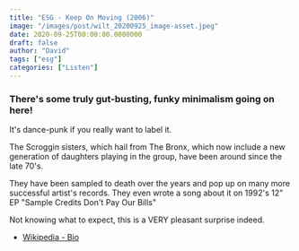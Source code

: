 ```yaml
---
title: "ESG - Keep On Moving (2006)"
image: "/images/post/wilt_20200925_image-asset.jpeg"
date: 2020-09-25T00:00:00.0000000
draft: false
author: "David"
tags: ["esg"]
categories: ["Listen"]
---
```

### There's some truly gut-busting, funky minimalism going on here!   
  
It's dance-punk if you really want to label it.   
  
The Scroggin sisters, which hail from The Bronx, which now include a new generation of daughters playing in the group, have been around since the late 70's.   
  
They have been sampled to death over the years and pop up on many more successful artist's records. They even wrote a song about it on 1992's 12" EP "Sample Credits Don't Pay Our Bills"   
  
Not knowing what to expect, this is a VERY pleasant surprise indeed.  

-  [Wikipedia - Bio](https://en.wikipedia.org/wiki/ESG_%28band%29)